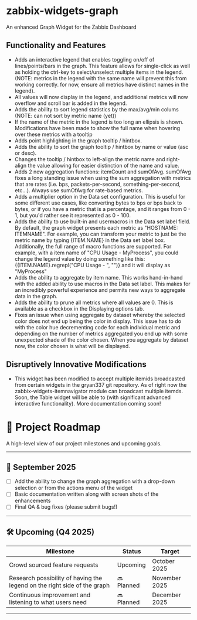 # zabbix-widgets-graph
An enhanced Graph Widget for the Zabbix Dashboard

## Functionality and Features
- Adds an interactive legend that enables toggling on/off of lines/points/bars in the graph. This feature allows for single-click as well as holding the ctrl-key to select/unselect multiple items in the legend. (NOTE: metrics in the legend with the same name will prevent this from working correctly. for now, ensure all metrics have distinct names in the legend).
- All values will now display in the legend, and additional metrics will now overflow and scroll bar is added in the legend.
- Adds the ability to sort legend statistics by the max/avg/min colums (NOTE: can not sort by metric name (yet))
- If the name of the metric in the legend is too long an ellipsis is shown. Modifications have been made to show the full name when hovering over these metrics with a tooltip
- Adds point highlighting in the graph tooltip / hintbox.
- Adds the ability to sort the graph tooltip / hintbox by name or value (asc or desc).
- Changes the tooltip / hintbox to left-align the metric name and right-align the value allowing for easier distinction of the name and value.
- Adds 2 new aggregation functions: itemCount and sumOfAvg. sumOfAvg fixes a long standing issue when using the sum aggregation with metrics that are rates (i.e. bps, packets-per-second, something-per-second, etc...). Always use sumOfAvg for rate-based metrics.
- Adds a multiplier option in the Data set configuration. This is useful for some different use cases, like converting bytes to bps or bps back to bytes, or if you have a metric that is a percentage, and it ranges from 0 - 1, but you'd rather see it represented as 0 - 100.
- Adds the ability to use built-in and usermacros in the Data set label field. By default, the graph widget presents each metric as "HOSTNAME: ITEMNAME". For example, you can transform your metric to just be the metric name by typing {ITEM.NAME} in the Data set label box. Additionally, the full range of macro functions are supported. For example, with a item name of "CPU Usage - MyProcess", you could change the legend value by doing something like this: {{ITEM.NAME}.regrepl("CPU Usage - ", "")} and it will display as "MyProcess"
- Adds the ability to aggregate by item name. This works hand-in-hand with the added ability to use macros in the Data set label. This makes for an incredibly powerful experience and permits new ways to aggregate data in the graph.
- Adds the ability to prune all metrics where all values are 0. This is available as a checkbox in the Displaying options tab.
- Fixes an issue when using aggregate by dataset whereby the selected color does not end up being the color in display. This issue has to do with the color hue decrementing code for each individual metric and depending on the number of metrics aggregated you end up with some unexpected shade of the color chosen. When you aggregate by dataset now, the color chosen is what will be displayed.

## Disruptively Innovative Modifications
- This widget has been modified to accept multiple itemids broadcasted from certain widgets in the gryan337 git repository. As of right now the zabbix-widgets-itemnavigator module can broadcast multiple itemds. Soon, the Table widget will be able to (with significant advanced interactive functionality). More documentation coming soon!


# 🚀 Project Roadmap

A high-level view of our project milestones and upcoming goals.

---

## 📍 September 2025

- [ ] Add the ability to change the graph aggregation with a drop-down selection or from the actions menu of the widget  
- [ ] Basic documentation written along with screen shots of the enhancements  
- [ ] Final QA & bug fixes (please submit bugs!)  

---

## 🛠️ Upcoming (Q4 2025)

| Milestone | Status | Target |
|-----------|--------|--------|
| Crowd sourced feature requests | Upcoming | October 2025 |
| Research possibility of having the legend on the right side of the graph | 🔜 Planned | November 2025 |
| Continuous improvement and listening to what users need | 🔜 Planned | December 2025 |

---
